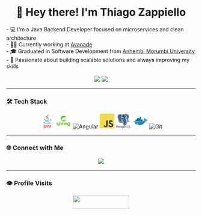<div align="center">
  <h1>👋 Hey there! I'm Thiago Zappiello</h1>
</div>

<div> 
  - 💻 I'm a Java Backend Developer focused on microservices and clean architecture<br>
  - 👨‍💼 Currently working at <a href="https://www.avanade.com/pt-br/" target="_blank">Avanade</a><br>
  - 🎓 Graduated in Software Development from <a href="https://portal.anhembi.br/" target="_blank">Anhembi Morumbi University</a><br>
  - 🚀 Passionate about building scalable solutions and always improving my skills
</div>

<br>

<div align="center">
  <img height="150em" src="https://github-readme-stats.vercel.app/api/top-langs/?username=TZappiello&layout=compact&langs_count=7&theme=tokyonight"/>
  <img height="150em" src="[http://github-readme-streak-stats.herokuapp.com?user=TZappiello&theme=tokyonight&date_format=j%20M%5B%20Y%5D](https://github-readme-streak-stats-eight.vercel.app?user=TZappiello&theme=tokyonight&date_format=j%20M%5B%20Y%5D
)"/>
<!--   <img height="150em" src="http://github-readme-streak-stats.herokuapp.com?user=TZappiello&theme=tokyonight&date_format=j%20M%5B%20Y%5D"/> -->
</div>

---

### 🛠️ Tech Stack

<div align="center">
  <img src="https://raw.githubusercontent.com/devicons/devicon/master/icons/java/java-original-wordmark.svg" alt="Java" width="40" height="40"/>
  <img src="https://raw.githubusercontent.com/devicons/devicon/master/icons/spring/spring-original-wordmark.svg" alt="Spring" width="40" height="40"/>
  <img src="https://brandslogos.com/wp-content/uploads/images/large/angular-icon-logo.png" alt="Angular" width="40" height="40"/>
  <img src="https://raw.githubusercontent.com/devicons/devicon/master/icons/javascript/javascript-original.svg" alt="JavaScript" width="40" height="40"/>
  <img src="https://raw.githubusercontent.com/devicons/devicon/master/icons/postgresql/postgresql-original-wordmark.svg" alt="PostgreSQL" width="40" height="40"/>
  <img src="https://raw.githubusercontent.com/devicons/devicon/master/icons/docker/docker-original.svg" alt="Docker" width="40" height="40"/>
  <img src="https://www.vectorlogo.zone/logos/git-scm/git-scm-icon.svg" alt="Git" width="40" height="40"/>
</div>

---

### 🌐 Connect with Me

<div align="center">
  <a href="https://www.linkedin.com/in/thiago-zappiello/" target="_blank">
    <img src="https://img.shields.io/badge/-LinkedIn-%230077B5?style=for-the-badge&logo=linkedin&logoColor=white">
  </a>
</div>

---

### 👁️ Profile Visits

<div align="center">
  <img src="https://profile-counter.glitch.me/TZappiello/count.svg" width="150" height="35"/>
</div>
